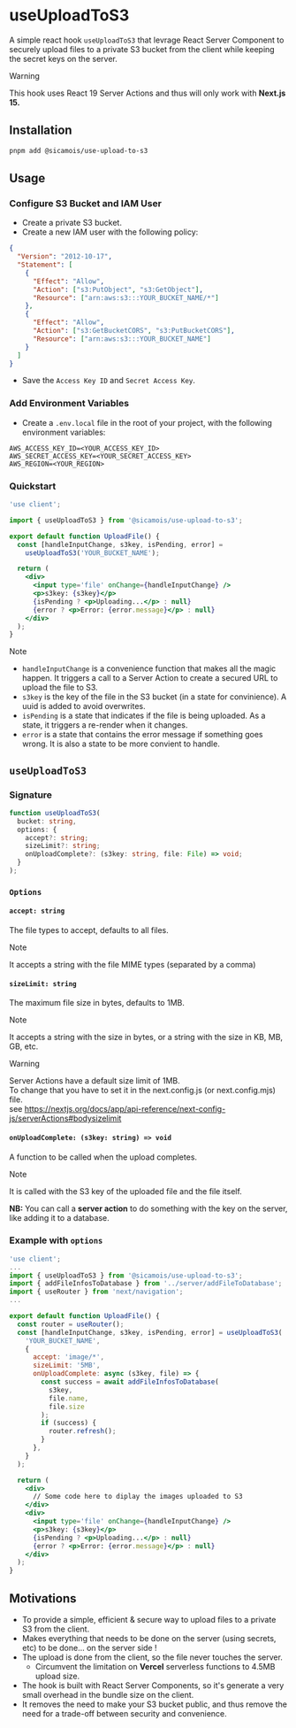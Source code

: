 # useUploadToS3

A simple react hook `useUploadToS3` that levrage React Server Component to securely upload files to a private S3 bucket from the client while keeping the secret keys on the server.

> [!WARNING]
>
> This hook uses React 19 Server Actions and thus will only work with **Next.js 15.**

## Installation

```bash
pnpm add @sicamois/use-upload-to-s3
```

## Usage

### Configure S3 Bucket and IAM User

- Create a private S3 bucket.
- Create a new IAM user with the following policy:

```json
{
  "Version": "2012-10-17",
  "Statement": [
    {
      "Effect": "Allow",
      "Action": ["s3:PutObject", "s3:GetObject"],
      "Resource": ["arn:aws:s3:::YOUR_BUCKET_NAME/*"]
    },
    {
      "Effect": "Allow",
      "Action": ["s3:GetBucketCORS", "s3:PutBucketCORS"],
      "Resource": ["arn:aws:s3:::YOUR_BUCKET_NAME"]
    }
  ]
}
```

- Save the `Access Key ID` and `Secret Access Key`.

### Add Environment Variables

- Create a `.env.local` file in the root of your project, with the following environment variables:

```env
AWS_ACCESS_KEY_ID=<YOUR_ACCESS_KEY_ID>
AWS_SECRET_ACCESS_KEY=<YOUR_SECRET_ACCESS_KEY>
AWS_REGION=<YOUR_REGION>
```

### Quickstart

```jsx
'use client';

import { useUploadToS3 } from '@sicamois/use-upload-to-s3';

export default function UploadFile() {
  const [handleInputChange, s3key, isPending, error] =
    useUploadToS3('YOUR_BUCKET_NAME');

  return (
    <div>
      <input type='file' onChange={handleInputChange} />
      <p>s3key: {s3key}</p>
      {isPending ? <p>Uploading...</p> : null}
      {error ? <p>Error: {error.message}</p> : null}
    </div>
  );
}
```

> [!NOTE]
>
> - `handleInputChange` is a convenience function that makes all the magic happen. It triggers a call to a Server Action to create a secured URL to upload the file to S3.
> - `s3key` is the key of the file in the S3 bucket (in a state for convinience). A uuid is added to avoid overwrites.
> - `isPending` is a state that indicates if the file is being uploaded. As a state, it triggers a re-render when it changes.
> - `error` is a state that contains the error message if something goes wrong. It is also a state to be more convient to handle.

## `useUploadToS3`

### Signature

```ts
function useUploadToS3(
  bucket: string,
  options: {
    accept?: string;
    sizeLimit?: string;
    onUploadComplete?: (s3key: string, file: File) => void;
  }
);
```

### `Options`

#### `accept: string`

The file types to accept, defaults to all files.

> [!NOTE]
>
> It accepts a string with the file MIME types (separated by a comma)

#### `sizeLimit: string`

The maximum file size in bytes, defaults to 1MB.

> [!NOTE]
>
> It accepts a string with the size in bytes, or a string with the size in KB, MB, GB, etc.

> [!WARNING]
> Server Actions have a default size limit of 1MB.  
> To change that you have to set it in the next.config.js (or next.config.mjs) file.  
> see <https://nextjs.org/docs/app/api-reference/next-config-js/serverActions#bodysizelimit>

#### `onUploadComplete: (s3key: string) => void`

A function to be called when the upload completes.

> [!NOTE]
>
> It is called with the S3 key of the uploaded file and the file itself.
>
> **NB:** You can call a **server action** to do something with the key on the server, like adding it to a database.

### Example with `options`

```jsx
'use client';
...
import { useUploadToS3 } from '@sicamois/use-upload-to-s3';
import { addFileInfosToDatabase } from '../server/addFileToDatabase';
import { useRouter } from 'next/navigation';
...

export default function UploadFile() {
  const router = useRouter();
  const [handleInputChange, s3key, isPending, error] = useUploadToS3(
    'YOUR_BUCKET_NAME',
    {
      accept: 'image/*',
      sizeLimit: '5MB',
      onUploadComplete: async (s3key, file) => {
        const success = await addFileInfosToDatabase(
          s3key,
          file.name,
          file.size
        );
        if (success) {
          router.refresh();
        }
      },
    }
  );

  return (
    <div>
      // Some code here to diplay the images uploaded to S3
    </div>
    <div>
      <input type='file' onChange={handleInputChange} />
      <p>s3key: {s3key}</p>
      {isPending ? <p>Uploading...</p> : null}
      {error ? <p>Error: {error.message}</p> : null}
    </div>
  );
}
```

## Motivations

- To provide a simple, efficient & secure way to upload files to a private S3 from the client.
- Makes everything that needs to be done on the server (using secrets, etc) to be done... on the server side !
- The upload is done from the client, so the file never touches the server.
  - Circumvent the limitation on **Vercel** serverless functions to 4.5MB upload size.
- The hook is built with React Server Components, so it's generate a very small overhead in the bundle size on the client.
- It removes the need to make your S3 bucket public, and thus remove the need for a trade-off between security and convenience.
